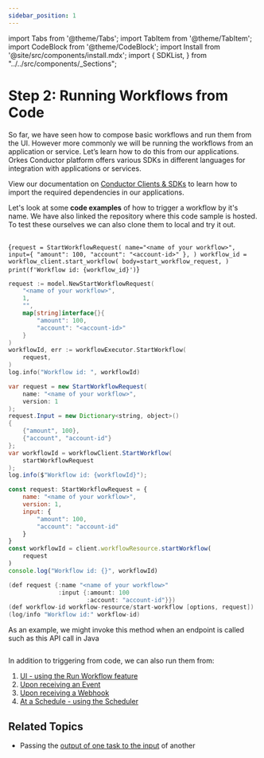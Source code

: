 ```yaml
---
sidebar_position: 1
---
```

import Tabs from '@theme/Tabs';
import TabItem from '@theme/TabItem';
import CodeBlock from '@theme/CodeBlock';
import Install from '@site/src/components/install.mdx';
import {
    SDKList,
} from "../../src/components/_Sections";


# Step 2: Running Workflows from Code

So far, we have seen how to compose basic workflows and run them from the UI. However more commonly we will be running the workflows
from an application or service. Let’s learn how to do this from our applications. Orkes Conductor platform offers various SDKs in different languages
for integration with applications or services. 

View our documentation on [Conductor Clients & SDKs](/content/category/sdks) to learn how to import the required dependencies in our applications.

Let's look at some __code examples__ of how to trigger a workflow by it's name. We have also linked the repository where this code sample is hosted. To test these ourselves
we can also clone them to local and try it out.  

<Tabs>
<TabItem value="Java" label="Java">

```java dynamic https://github.com/conductor-sdk/orkes-java-springboot2-example/blob/main/src/main/java/io/orkes/example/banking/service/WorkflowService.java section=1 .../service/WorkflowService.java
```

</TabItem>
<TabItem value="Python" label="Python">

<CodeBlock language="python" title="/src/components/HelloCodeTitle.js"
showLineNumbers>
{`request = StartWorkflowRequest(
name="<name of your workflow>",
input={
"amount": 100,
"account": "<account-id>"
},
)
workflow_id = workflow_client.start_workflow(
body=start_workflow_request,
)
print(f'Workflow id: {workflow_id}')`}
</CodeBlock>

</TabItem>
<TabItem value="Golang" label="Golang">

```go
request := model.NewStartWorkflowRequest(
    "<name of your workflow>",
    1,
    "",
    map[string]interface{}{
        "amount": 100, 
        "account": "<account-id>"
    }
)
workflowId, err := workflowExecutor.StartWorkflow(
    request,
)
log.info("Workflow id: ", workflowId)
```

</TabItem>
<TabItem value="CSharp" label="CSharp">

```java
var request = new StartWorkflowRequest(
    name: "<name of your workflow>",
    version: 1
);
request.Input = new Dictionary<string, object>()
{
    {"amount", 100},
    {"account", "account-id"}
};
var workflowId = workflowClient.StartWorkflow(
    startWorkflowRequest
);
log.info($"Workflow id: {workflowId}");
```

</TabItem>
<TabItem value="Javascript" label="Javascript">

```javascript
const request: StartWorkflowRequest = {
    name: "<name of your workflow>",
    version: 1,
    input: {
        "amount": 100,
        "account": "account-id"
    }
}
const workflowId = client.workflowResource.startWorkflow(
    request
)
console.log("Workflow id: {}", workflowId)
```

</TabItem>
<TabItem value="Clojure" label="Clojure">

```java
(def request {:name "<name of your workflow>"
              :input {:amount: 100
                      :account: "account-id"}})
(def workflow-id workflow-resource/start-workflow [options, request])
(log/info "Workflow id:" workflow-id)
```

</TabItem>
</Tabs>


As an example, we might invoke this method when an endpoint is called such as this API call in Java

```java dynamic https://github.com/conductor-sdk/orkes-java-springboot2-example/blob/main/src/main/java/io/orkes/example/banking/controller/BankingApiController.java section=1 .../controller/BankingApiController.java
```


In addition to triggering from code, we can also run them from:

1. [UI - using the Run Workflow feature](/content/how-to-videos/run-workflow)
2. [Upon receiving an Event](/content/reference-docs/system-tasks/event)
3. [Upon receiving a Webhook](/content/reference-docs/system-tasks/wait-for-webhook)
4. [At a Schedule - using the Scheduler](/content/developer-guides/scheduling-workflows)

## Related Topics

* Passing the [output of one task to the input](/content/developer-guides/passing-data-in-conductor) of another
